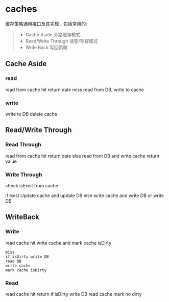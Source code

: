 # caches
缓存策略通用接口及其实现，包括常用的:
>* Cache Aside 旁路缓存模式
>* Read/Write Through 读穿/写穿模式
>* Write Back 写回策略



## Cache Aside

### read

read from cache
hit return date
miss read from DB, write to cache

### write

write to DB
delete cache

## Read/Write Through

### Read Through

read from cache
hit return date
else read from DB and write cache
return value

### Write Through
check isExist from cache

if exist Update cache and update DB
else 
write cache and write DB or write DB

## WriteBack

### Write
read cache
    hit write cache and  mark cache isDirty
    
    miss 
    if isDirty write DB
    read DB
    write cache
    mark cache isDirty

### Read
read cache
    hit return
if isDirty write DB
read cache
mark no dirty